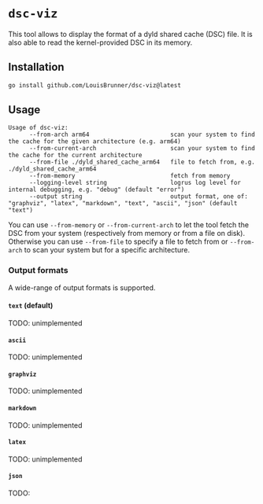 # `dsc-viz`

This tool allows to display the format of a dyld shared cache (DSC) file. It is also able to read the kernel-provided DSC in its memory.

## Installation

```sh
go install github.com/LouisBrunner/dsc-viz@latest
```

## Usage

```
Usage of dsc-viz:
      --from-arch arm64                       scan your system to find the cache for the given architecture (e.g. arm64)
      --from-current-arch                     scan your system to find the cache for the current architecture
      --from-file ./dyld_shared_cache_arm64   file to fetch from, e.g. ./dyld_shared_cache_arm64
      --from-memory                           fetch from memory
      --logging-level string                  logrus log level for internal debugging, e.g. "debug" (default "error")
      --output string                         output format, one of: "graphviz", "latex", "markdown", "text", "ascii", "json" (default "text")
```

You can use `--from-memory` or `--from-current-arch` to let the tool fetch the DSC from your system (respectively from memory or from a file on disk). Otherwise you can use `--from-file` to specify a file to fetch from or `--from-arch` to scan your system but for a specific architecture.

### Output formats

A wide-range of output formats is supported.

#### `text` (default)

TODO: unimplemented

#### `ascii`

TODO: unimplemented

#### `graphviz`

TODO: unimplemented

#### `markdown`

TODO: unimplemented

#### `latex`

TODO: unimplemented

#### `json`

TODO:
